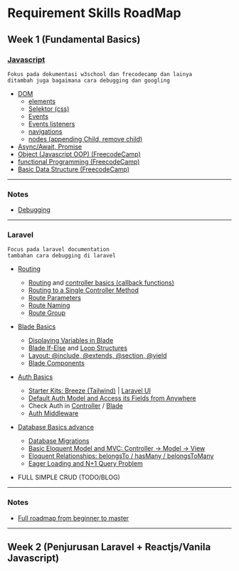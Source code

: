 # Requirement Skills RoadMap

## Week 1 (Fundamental Basics)

### [Javascript](https://www.example.com)

```text
Fokus pada dokumentasi w3school dan frecodecamp dan lainya
ditambah juga bagaimana cara debugging dan googling
```

- [DOM](https://www.w3schools.com/js/js_htmldom.asp)
  - [elements](https://www.w3schools.com/js/js_htmldom_elements.asp)
  - [Selektor (css)](https://www.w3schools.com/js/js_htmldom_css.asp)
  - [Events](https://www.w3schools.com/js/js_htmldom_events.asp)
  - [Events listeners](https://www.w3schools.com/js/js_htmldom_eventlistener.asp)
  - [navigations](https://www.w3schools.com/js/js_htmldom_navigation.asp)
  - [nodes (appending Child, remove child)](https://www.w3schools.com/js/js_htmldom_nodes.asp)
- [Async/Await, Promise](https://developer.mozilla.org/en-US/docs/Learn/JavaScript/Asynchronous/Promises)
- [Object (Javascript OOP) (FreecodeCamp)](https://www.freecodecamp.org/learn/javascript-algorithms-and-data-structures/#object-oriented-programming)
- [functional Programming (FreecodeCamp)](https://www.freecodecamp.org/learn/javascript-algorithms-and-data-structures/#functional-programming)
- [Basic Data Structure (FreecodeCamp)](https://www.freecodecamp.org/learn/javascript-algorithms-and-data-structures/#basic-data-structures)
-----------------
### Notes
- [Debugging](https://www.freecodecamp.org/learn/javascript-algorithms-and-data-structures/#debugging)
-----------------
### Laravel

```text
Focus pada laravel documentation
tambahan cara debugging di laravel
```

- [Routing](https://laravel.com/docs/9.x/routing)
  - [Routing](https://laravel.com/docs/9.x/routing#basic-routing) and [controller basics (callback functions)](https://laravel.com/docs/9.x/routing#view-routes)
  - [Routing to a Single Controller Method](https://laravel.com/docs/9.x/controllers#basic-controllers)
  - [Route Parameters](https://laravel.com/docs/9.x/routing#route-parameters)
  - [Route Naming](https://laravel.com/docs/9.x/routing#named-routes)
  - [Route Group](https://laravel.com/docs/9.x/routing#route-groups)
- [Blade Basics](https://www.youtube.com/watch?v=-Glz1InN68o)
  - [Displaying Variables in Blade](https://laravel.com/docs/9.x/blade#displaying-data)
  - [Blade If-Else](https://laravel.com/docs/9.x/blade#if-statements) and [Loop Structures](https://laravel.com/docs/9.x/blade#loops)
  - [Layout: @include, @extends, @section, @yield](https://laravel.com/docs/9.x/blade#layouts-using-template-inheritance)
  - [Blade Components](https://laravel.com/docs/9.x/blade#components)
- [Auth Basics](https://www.youtube.com/watch?v=-dpp4CJS6Vk)
  - [Starter Kits: Breeze (Tailwind)](https://laravel.com/docs/9.x/starter-kits#laravel-breeze) | [Laravel UI](https://github.com/laravel/ui)
  - [Default Auth Model and Access its Fields from Anywhere](https://laravel.com/docs/9.x/authentication#retrieving-the-authenticated-user)
  - Check Auth in [Controller](https://laravel.com/docs/9.x/authentication#determining-if-the-current-user-is-authenticated) / [Blade](https://laravel.com/docs/9.x/blade#authentication-directives)
  - [Auth Middleware](https://laravel.com/docs/9.x/authentication#protecting-routes)
- [Database Basics advance](https://github.com/LaravelDaily/Laravel-Roadmap-Learning-Path/blob/main/videos/database-migrations.md)
  - [Database Migrations](https://laravel.com/docs/9.x/migrations)
  - [Basic Eloquent Model and MVC: Controller -> Model -> View](https://laravel.com/docs/9.x/eloquent)
  - [Eloquent Relationships: belongsTo / hasMany / belongsToMany](https://laravel.com/docs/9.x/eloquent-relationships)
  - [Eager Loading and N+1 Query Problem](https://laravel.com/docs/9.x/eloquent-relationships#eager-loading)

- FULL SIMPLE CRUD (TODO/BLOG)

-----------------
### Notes
- [Full roadmap from beginner to master](https://github.com/LaravelDaily/Laravel-Roadmap-Learning-Path)
-----------------
## Week 2 (Penjurusan Laravel + Reactjs/Vanila Javascript)
